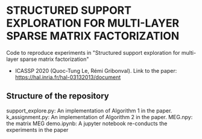 # STRUCTURED SUPPORT EXPLORATION FOR MULTI-LAYER SPARSE MATRIX FACTORIZATION

Code to reproduce experiments in "Structured support exploration for multi-layer sparse matrix factorization" 
- ICASSP 2020 (Quoc-Tung Le, Rémi Gribonval).
Link to the paper: https://hal.inria.fr/hal-03132013/document

## Structure of the repository

support_explore.py: An implementation of Algorithm 1 in the paper.
k_assignment.py: An implementation of Algorithm 2 in the paper.
MEG.npy: the matrix MEG
demo.ipynb: A jupyter notebook re-conducts the experiments in the paper


